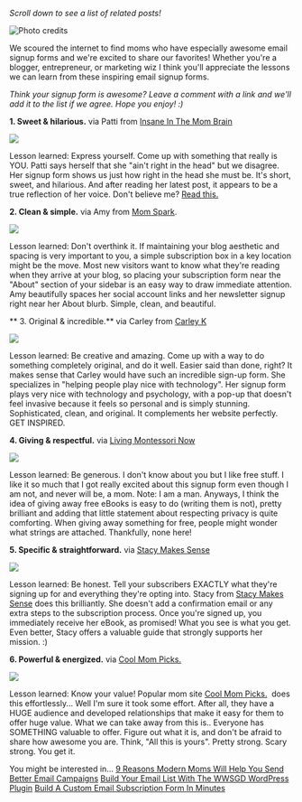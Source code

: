 
*Scroll down to see a list of related posts!*

![[Photo credits](http://www.flickr.com/photos/pinksherbet/233228813/)](/blog/images/2013/free-child-walking-on-white-round-spheres-balance-creative-commons_l.jpg)


We scoured the internet to find moms who have especially awesome email
signup forms and we&apos;re excited to share our favorites! Whether you&apos;re a
blogger, entrepreneur, or marketing wiz I think you&apos;ll appreciate the
lessons we can learn from these inspiring email signup forms.

*Think your signup form is awesome? Leave a comment with a link and
we&apos;ll add it to the list if we agree. Hope you enjoy! :)*

**1. Sweet & hilarious.** via Patti from [Insane In The Mom Brain](http://www.insanemombrain.com/)

![](/blog/images/2013/Screen-Shot-2013-10-21-at-9.53.47-AM.png )

Lesson learned: Express yourself. Come up with something that really is
YOU. Patti says herself that she "ain&apos;t right in the head" but we
disagree. Her signup form shows us just how right in the head she must
be. It&apos;s short, sweet, and hilarious. And after reading her latest post,
it appears to be a true reflection of her voice. Don&apos;t believe me? [Read
this.](http://www.insanemombrain.com/2013/10/breaking-biore.html)

**2. Clean & simple.** via Amy from [Mom Spark](http://momspark.net/).

![](/blog/images/2013/Screen-Shot-2013-10-19-at-2.09.56-PM.png )

Lesson learned: Don&apos;t overthink it. If maintaining your blog aesthetic
and spacing is very important to you, a simple subscription box in a key
location might be the move. Most new visitors want to know what they&apos;re
reading when they arrive at your blog, so placing your subscription form
near the "About" section of your sidebar is an easy way to draw
immediate attention. Amy beautifully spaces her social account links and
her newsletter signup right near her About blurb. Simple, clean, and
beautiful.

** 3. Original & incredible.** via Carley from [Carley K](http://carleyk.com/)

![](/blog/images/2013/Screen-Shot-2013-10-09-at-12.38.45-PM.png )

Lesson learned: Be creative and amazing. Come up with a way to do
something completely original, and do it well. Easier said than done,
right? It makes sense that Carley would have such an incredible sign-up
form. She specializes in "helping people play nice with technology". Her
signup form plays very nice with technology and psychology, with a
pop-up that doesn&apos;t feel invasive because it feels so personal and is
simply stunning. Sophisticated, clean, and original. It complements her
website perfectly. GET INSPIRED.

**4. Giving & respectful.** via [Living Montessori Now](http://livingmontessorinow.com/)

![](/blog/images/2013/Screenshot-2013-10-09-at-10.51.13-AM.png )

Lesson learned: Be generous. I don&apos;t know about you but I like free
stuff. I like it so much that I got really excited about this signup
form even though I am not, and never will be, a mom. Note: I am a man.
Anyways, I think the idea of giving away free eBooks is easy to do
(writing them is not), pretty brilliant and adding that little statement
about respecting privacy is quite comforting. When giving away something
for free, people might wonder what strings are attached. Thankfully,
none here!

**5. Specific & straightforward.** via [Stacy Makes Sense](http://www.stacymakescents.com/)

![](/blog/images/2013/Screen-Shot-2013-10-21-at-9.29.18-AM.png )

Lesson learned: Be honest. Tell your subscribers EXACTLY what they&apos;re
signing up for and everything they&apos;re opting into. Stacy from [Stacy
Makes Sense](http://www.stacymakescents.com/) does this brilliantly. She doesn&apos;t add a confirmation
email or any extra steps to the subscription process. Once you&apos;re signed
up, you immediately receive her eBook, as promised! What you see is what
you get. Even better, Stacy offers a valuable guide that strongly
supports her mission. :)

**6. Powerful & energized.** via [Cool Mom Picks.](http://coolmompicks.com/)

![](/blog/images/2013/Screen-Shot-2013-10-23-at-12.17.44-PM.png )

Lesson learned: Know your value! Popular mom site [Cool Mom Picks.](http://coolmompicks.com/) 
does this effortlessly... Well I&apos;m sure it took some effort.
After all, they have a HUGE audience and developed relationships that
make it easy for them to offer huge value. What we can take away from
this is.. Everyone has SOMETHING valuable to offer. Figure out what it
is, and don&apos;t be afraid to share how awesome you are. Think, "All this
is yours". Pretty strong. Scary strong. You get it.

You might be interested in...
[9 Reasons Modern Moms Will Help You Send Better Email Campaigns](/blog/2013/12/03/email-marketing-moms/)
[Build Your Email List With The WWSGD WordPress Plugin](/blog/2013/11/18/custom-email-subscription-form/)
[Build A Custom Email Subscription Form In Minutes](/blog/2013/11/18/custom-email-subscription-form/)
